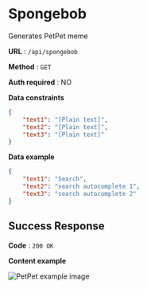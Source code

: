 # Spongebob

Generates PetPet meme

**URL** : `/api/spongebob`

**Method** : `GET`

**Auth required** : NO

**Data constraints**

```json
{
    "text1": "[Plain text]",
    "text2": "[Plain text]",
    "text3": "[Plain text]"
}
```

**Data example**

```json
{
    "text1": "Search",
    "text2": "search autocomplete 1",
    "text3": "search autocomplete 2"
}
```

## Success Response

**Code** : `200 OK`

**Content example**

![PetPet example image](/api/googleautocomplete?text1=search&text2=search%20autocomplete%201&text3=search%20autocomplete%202)